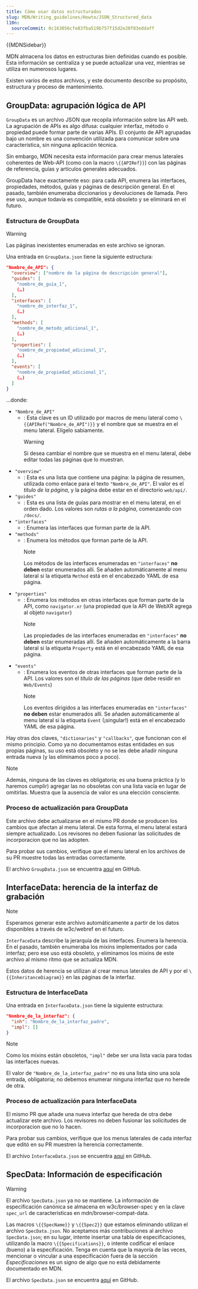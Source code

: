 ```yaml
---
title: Cómo usar datos estructurados
slug: MDN/Writing_guidelines/Howto/JSON_Structured_data
l10n:
  sourceCommit: 0c163056cfe83fba519b757f15d2e20f83eddaff
---
```


{{MDNSidebar}}

MDN almacena los datos en estructuras bien definidas cuando es posible. Esta información se centraliza y se puede actualizar una vez, mientras se utiliza en numerosos lugares.

Existen varios de estos archivos, y este documento describe su propósito, estructura y proceso de mantenimiento.

## GroupData: agrupación lógica de API

`GroupData` es un archivo JSON que recopila información sobre las API web. La agrupación de APIs es algo difusa: cualquier interfaz, método o propiedad puede formar parte de varias APIs. El conjunto de API agrupadas bajo un nombre es una convención utilizada para comunicar sobre una característica, sin ninguna aplicación técnica.

Sin embargo, MDN necesita esta información para crear menus laterales coherentes de Web-API (como con la macro `\{{APIRef}}`) con las páginas de referencia, guías y artículos generales adecuados.

GroupData hace exactamente eso: para cada API, enumera las interfaces, propiedades, métodos, guías y páginas de descripción general. En el pasado, también enumeraba diccionarios y devoluciones de llamada. Pero ese uso, aunque todavía es compatible, está obsoleto y se eliminará en el futuro.

### Estructura de GroupData

> [!WARNING]
> Las páginas inexistentes enumeradas en este archivo se ignoran.

Una entrada en `GroupData.json` tiene la siguiente estructura:

```json
"Nombre_de_API": {
  "overview": ["nombre de la página de descripción general"],
  "guides": [
    "nombre_de_guia_1",
    (…)
  ],
  "interfaces": [
    "nombre_de_interfaz_1",
    (…)
  ],
  "methods": [
    "nombre_de_metodo_adicional_1",
    (…)
  ],
  "properties": [
    "nombre_de_propiedad_adicional_1",
    (…)
  ],
  "events": [
    "nombre_de_propiedad_adicional_1",
    (…)
  ]
}
```

…donde:

- `"Nombre_de_API"`
  - : Esta clave es un ID utilizado por macros de menu lateral como `\{{APIRef("Nombre_de_API")}}` y el nombre que se muestra en el menu lateral. Elígelo sabiamente.
    > [!WARNING]
    > Si desea cambiar el nombre que se muestra en el menu lateral, debe editar todas las páginas que lo muestran.
- `"overview"`
  - : Esta es una lista que contiene una página: la página de resumen, utilizada como enlace para el texto `"Nombre_de_API"`. El valor es el _titulo de la página_, y la página debe estar en el directorio `web/api/`.
- `"guides"`
  - : Esta es una lista de guías para mostrar en el menu lateral, en el orden dado. Los valores son _rutas a la página_, comenzando con `/docs/`.
- `"interfaces"`
  - : Enumera las interfaces que forman parte de la API.
- `"methods"`
  - : Enumera los métodos que forman parte de la API.
    > [!NOTE]
    > Los métodos de las interfaces enumeradas en `"interfaces"` **no deben** estar enumerados allí. Se añaden automáticamente al menu lateral si la etiqueta `Method` está en el encabezado YAML de esa página.
- `"properties"`
  - : Enumera los métodos en otras interfaces que forman parte de la API, como `navigator.xr` (una propiedad que la API de WebXR agrega al objeto `navigator`)
    > [!NOTE]
    > Las propiedades de las interfaces enumeradas en `"interfaces"` **no deben** estar enumeradas allí. Se añaden automáticamente a la barra lateral si la etiqueta `Property` está en el encabezado YAML de esa página.
- `"events"`
  - : Enumera los eventos de otras interfaces que forman parte de la API. Los valores son el _título de las páginas_ (que debe residir en `Web/Events`)
    > [!NOTE]
    > Los eventos dirigidos a las interfaces enumeradas en `"interfaces"` **no deben** estar enumerados allí. Se añaden automáticamente al menu lateral si la etiqueta `Event` (¡singular!) está en el encabezado YAML de esa página.

Hay otras dos claves, `"dictionaries"` y `"callbacks"`, que funcionan con el mismo principio. Como ya no documentamos estas entidades en sus propias páginas, su uso está obsoleto y no se les debe añadir ninguna entrada nueva (y las eliminamos poco a poco).

> [!NOTE]
> Además, ninguna de las claves es obligatoria; es una buena práctica (y lo haremos cumplir) agregar las no obsoletas con una lista vacía en lugar de omitirlas. Muestra que la ausencia de valor es una elección consciente.

### Proceso de actualización para GroupData

Este archivo debe actualizarse en el mismo PR donde se producen los cambios que afectan al menu lateral. De esta forma, el menu lateral estará siempre actualizado. Los revisores no deben fusionar las solicitudes de incorporacion que no las adopten.

Para probar sus cambios, verifique que el menu lateral en los archivos de su PR muestre todas las entradas correctamente.

El archivo `GroupData.json` se encuentra [aquí](https://github.com/mdn/content/blob/main/files/jsondata/GroupData.json) en GitHub.

## InterfaceData: herencia de la interfaz de grabación

> [!NOTE]
> Esperamos generar este archivo automáticamente a partir de los datos disponibles a través de w3c/webref en el futuro.

`InterfaceData` describe la jerarquía de las interfaces. Enumera la herencia. En el pasado, también enumeraba los mixins implementados por cada interfaz; pero ese uso está obsoleto, y eliminamos los mixins de este archivo al mismo ritmo que se actualiza MDN.

Estos datos de herencia se utilizan al crear menus laterales de API y por el `\{{InheritanceDiagram}}` en las páginas de la interfaz.

### Estructura de InterfaceData

Una entrada en `InterfaceData.json` tiene la siguiente estructura:

```json
"Nombre_de_la_interfaz": {
  "inh": "Nombre_de_la_interfaz_padre",
  "impl": []
}
```

> [!NOTE]
> Como los mixins están obsoletos, `"impl"` debe ser una lista vacía para todas las interfaces nuevas.

El valor de `"Nombre_de_la_interfaz_padre"` no es una lista sino una sola entrada, obligatoria; no debemos enumerar ninguna interfaz que no herede de otra.

### Proceso de actualización para InterfaceData

El mismo PR que añade una nueva interfaz que hereda de otra debe actualizar este archivo. Los revisores no deben fusionar las solicitudes de incorporacion que no lo hacen.

Para probar sus cambios, verifique que los menus laterales de cada interfaz que editó en su PR muestren la herencia correctamente.

El archivo `InterfaceData.json` se encuentra [aquí](https://github.com/mdn/content/blob/main/files/jsondata/InterfaceData.json) en GitHub.

## SpecData: Información de especificación

> [!WARNING]
> El archivo `SpecData.json` ya no se mantiene. La información de especificación canónica se almacena en w3c/browser-spec y en la clave `spec_url` de características en mdn/browser-compat-data.

Las macros `\{{SpecName}}` y `\{{Spec2}}` que estamos eliminando utilizan el archivo `SpecData.json`. No aceptamos más contribuciones al archivo `SpecData.json`; en su lugar, intente insertar una tabla de especificaciones, utilizando la macro `\{{Specifications}}`, o intente codificar el enlace (bueno) a la especificación. Tenga en cuenta que la mayoría de las veces, mencionar o vincular a una especificación fuera de la sección _Especificaciones_ es un signo de algo que no está debidamente documentado en MDN.

El archivo `SpecData.json` se encuentra [aquí](https://github.com/mdn/content/blob/main/files/jsondata/SpecData.json) en GitHub.

